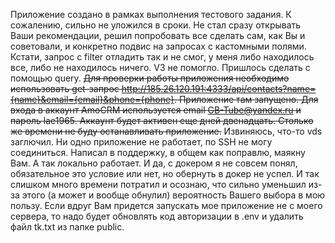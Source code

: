 Приложение создано в рамках выполнения тестового задания.
К сожалению, сильно не уложился в сроки. Не стал сразу открывать Ваши рекомендации, решил попробовать все сделать сам, как Вы и советовали, и конкретно подвис на запросах с кастомными полями. Кстати, запрос с filter отладить так и не смог, у меня либо находилось все, либо не находилось ничего. V3 не помогло. Пришлось сделать с помощью query.
~~Для проверки работы приложения необходимо использовать get-запрос http://185.26.120.191:4333/api/contacts?name={name}&email={email}&phone={phone}. Приложение там запущено. Для входа в аккаунт AmoCRM используется email GB-Tube@yandex.ru и пароль lae1965. Аккаунт будет активен еще дней двенадцать. Столько же времени не буду останавливать приложение.~~
Извиняюсь, что-то vds заглючил. Ни одно приложение не работает, по SSH не могу соединиться. Написал в поддержку, в общем как поправлю, маякну Вам. А так локально работает.
И да, с докером я не совсем понял, обязательное это условие или нет, но обернуть в докер не успел. И так слишком много времени потратил и осознаю, что сильно уменьшил из-за этого (а может и вообще обнулил) вероятность Вашего выбора в мою пользу.
Если вдруг Вам придется запускать мое приложение не с моего сервера, то надо будет обновлять код авторизации в .env и удалить файл tk.txt из папке public.
